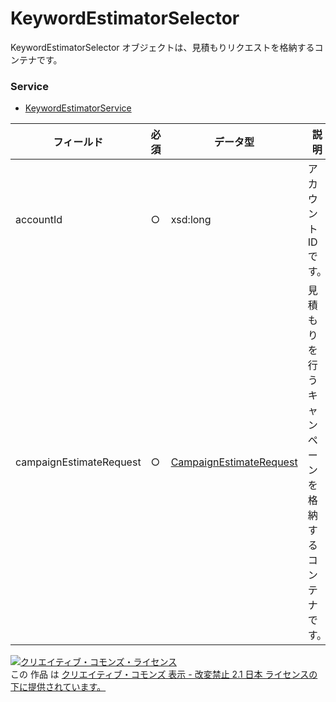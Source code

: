 # KeywordEstimatorSelector
KeywordEstimatorSelector オブジェクトは、見積もりリクエストを格納するコンテナです。
### Service
+ [KeywordEstimatorService](../services/KeywordEstimatorService.md)

| フィールド | 必須 | データ型 | 説明 | 
|---|---|---|---|
| accountId| ○| xsd:long| アカウントIDです。 |
| campaignEstimateRequest| ○| <a href="../data/CampaignEstimateRequest.md">CampaignEstimateRequest</a>| 見積もりを行うキャンペーンを格納するコンテナです。 |
<a rel="license" href="http://creativecommons.org/licenses/by-nd/2.1/jp/"><img alt="クリエイティブ・コモンズ・ライセンス" style="border-width:0" src="https://i.creativecommons.org/l/by-nd/2.1/jp/88x31.png" /></a><br />この 作品 は <a rel="license" href="http://creativecommons.org/licenses/by-nd/2.1/jp/">クリエイティブ・コモンズ 表示 - 改変禁止 2.1 日本 ライセンスの下に提供されています。</a>
